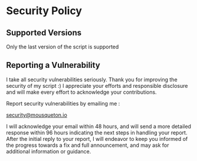 # Security Policy

## Supported Versions

Only the last version of the script is supported 

## Reporting a Vulnerability

I take all security vulnerabilities seriously. Thank you for improving the security of my script :) I appreciate your efforts and responsible disclosure and will make every effort to acknowledge your contributions.

Report security vulnerabilities by emailing me :

security@mousqueton.io 

I will acknowledge your email within 48 hours, and will send a more detailed response within 96 hours indicating the next steps in handling your report. 
After the initial reply to your report, I will endeavor to keep you informed of the progress towards a fix and full announcement, and may ask for additional information or guidance.
